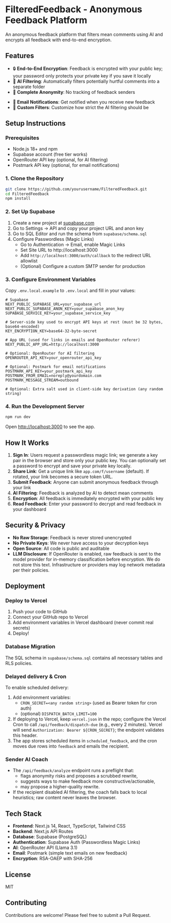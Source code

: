 # FilteredFeedback - Anonymous Feedback Platform

An anonymous feedback platform that filters mean comments using AI and encrypts all feedback with end-to-end encryption.

## Features

- 🔒 **End-to-End Encryption**: Feedback is encrypted with your public key; your password only protects your private key if you save it locally
- 🤖 **AI Filtering**: Automatically filters potentially hurtful comments into a separate folder
- 👤 **Complete Anonymity**: No tracking of feedback senders
<!-- Removed: Provable Privacy endpoints -->
- 📧 **Email Notifications**: Get notified when you receive new feedback
- 🎨 **Custom Filters**: Customize how strict the AI filtering should be

## Setup Instructions

### Prerequisites

- Node.js 18+ and npm
- Supabase account (free tier works)
- OpenRouter API key (optional, for AI filtering)
- Postmark API key (optional, for email notifications)

### 1. Clone the Repository

```bash
git clone https://github.com/yourusername/FilteredFeedback.git
cd FilteredFeedback
npm install
```

### 2. Set Up Supabase

1. Create a new project at [supabase.com](https://supabase.com)
2. Go to Settings → API and copy your project URL and anon key
3. Go to SQL Editor and run the schema from `supabase/schema.sql`
4. Configure Passwordless (Magic Links)
   - Go to Authentication → Email, enable Magic Links
   - Set Site URL to http://localhost:3000
   - Add `http://localhost:3000/auth/callback` to the redirect URL allowlist
   - (Optional) Configure a custom SMTP sender for production

### 3. Configure Environment Variables

Copy `.env.local.example` to `.env.local` and fill in your values:

```env
# Supabase
NEXT_PUBLIC_SUPABASE_URL=your_supabase_url
NEXT_PUBLIC_SUPABASE_ANON_KEY=your_supabase_anon_key
SUPABASE_SERVICE_KEY=your_supabase_service_key

# Server-side key used to encrypt API keys at rest (must be 32 bytes, base64-encoded)
KEY_ENCRYPTION_KEY=base64-32-byte-secret

# App URL (used for links in emails and OpenRouter referer)
NEXT_PUBLIC_APP_URL=http://localhost:3000

# Optional: OpenRouter for AI filtering
OPENROUTER_API_KEY=your_openrouter_api_key

# Optional: Postmark for email notifications
POSTMARK_API_KEY=your_postmark_api_key
POSTMARK_FROM_EMAIL=noreply@yourdomain.com
POSTMARK_MESSAGE_STREAM=outbound

# Optional: Extra salt used in client-side key derivation (any random string)
```

### 4. Run the Development Server

```bash
npm run dev
```

Open [http://localhost:3000](http://localhost:3000) to see the app.

## How It Works

1. **Sign In**: Users request a passwordless magic link; we generate a key pair in the browser and store only your public key. You can optionally set a password to encrypt and save your private key locally.
2. **Share Link**: Get a unique link like `app.com/f/username` (default). If rotated, your link becomes a secure token URL.
3. **Submit Feedback**: Anyone can submit anonymous feedback through your link
4. **AI Filtering**: Feedback is analyzed by AI to detect mean comments
5. **Encryption**: All feedback is immediately encrypted with your public key
6. **Read Feedback**: Enter your password to decrypt and read feedback in your dashboard

## Security & Privacy

- **No Raw Storage**: Feedback is never stored unencrypted
- **No Private Keys**: We never have access to your decryption keys
- **Open Source**: All code is public and auditable
- **LLM Disclosure**: If OpenRouter is enabled, raw feedback is sent to the model provider for in-memory classification before encryption. We do not store this text. Infrastructure or providers may log network metadata per their policies.

## Deployment

### Deploy to Vercel

1. Push your code to GitHub
2. Connect your GitHub repo to Vercel
3. Add environment variables in Vercel dashboard (never commit real secrets)
4. Deploy!

### Database Migration

The SQL schema in `supabase/schema.sql` contains all necessary tables and RLS policies.

### Delayed delivery & Cron

To enable scheduled delivery:

1. Add environment variables:
   - `CRON_SECRET=<any random string>` (used as Bearer token for cron auth)
   - (optional) `DISPATCH_BATCH_LIMIT=100`
2. If deploying to Vercel, keep `vercel.json` in the repo; configure the Vercel Cron to call `/api/feedback/dispatch-due` (e.g., every 2 minutes). Vercel will send `Authorization: Bearer ${CRON_SECRET}`; the endpoint validates this header.
3. The app stores scheduled items in `scheduled_feedback`, and the cron moves due rows into `feedback` and emails the recipient.

### Sender AI Coach

- The `/api/feedback/analyze` endpoint runs a preflight that:
  - flags anonymity risks and proposes a scrubbed rewrite,
  - suggests ways to make feedback more constructive/actionable,
  - may propose a higher-quality rewrite.
- If the recipient disabled AI filtering, the coach falls back to local heuristics; raw content never leaves the browser.

## Tech Stack

- **Frontend**: Next.js 14, React, TypeScript, Tailwind CSS
- **Backend**: Next.js API Routes
- **Database**: Supabase (PostgreSQL)
- **Authentication**: Supabase Auth (Passwordless Magic Links)
- **AI**: OpenRouter API (Llama 3.1)
- **Email**: Postmark (simple text emails on new feedback)
- **Encryption**: RSA-OAEP with SHA-256

## License

MIT

## Contributing

Contributions are welcome! Please feel free to submit a Pull Request.
